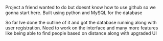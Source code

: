 Project a friend wanted to do but doesnt know how to use github so we gonna start here. Built using python and MySQL for the database

So far Ive done the outline of it and got the database running along with user registration. Need to work on the interface and many more features like being able to find people based on distance along with upgraded UI
